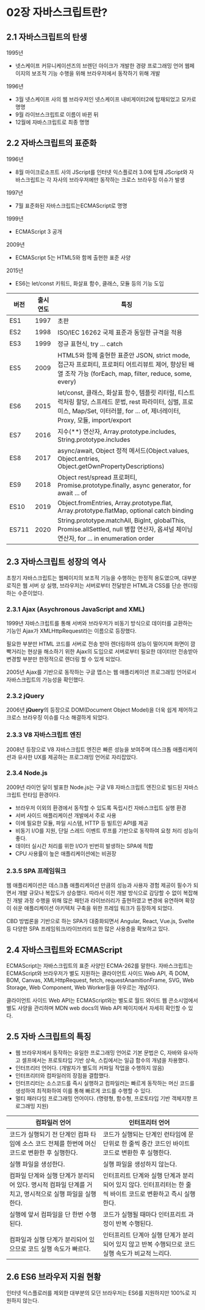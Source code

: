 <h1>02장 자바스크립트란?</h1>

<h2>2.1 자바스크립트의 탄생</h2>

1995년 
- 넷스케이프 커뮤니케이션즈의 브렌던 아이크가 개발한 경량 프로그래밍 언어 
웹페이지의 보조적 기능 수행을 위해 브라우저에서 동작하기 위해 개발

1996년 
- 3월 넷스케이프 사의 웹 브라우저인 넷스케이프 내비게이터2에 탑재되었고 모카로 명명
- 9월 라이브스크립트로 이름이 바뀐 뒤 
- 12월에 자바스크립트로 최종 명명

<h2> 2.2 자바스크립트의 표준화</h2>

1996년
- 8월 마이크로소프트 사의 JScript를 인터넷 익스플로러 3.0에 탑재
JScript와 자바스크립트는 각 자사의 브라우저에만 동작하는 크로스 브라우징 이슈가 발생

1997년
- 7월 표준화된 자바스크립트는ECMAScript로 명명

1999년
- ECMAScript 3 공개

2009년
- ECMAScript 5는 HTML5와 함께 출현한 표준 사양

2015년
- ES6는 let/const 키워드, 화살표 함수, 클래스, 모듈 등의 기능 도입

| 버전 | 출시 연도 | 특징 |
|------|---|---|
| ES1 | 1997 |  초판 |
| ES2 | 1998 | ISO/IEC 16262 국제 표준과 동일한 규격을 적용 |
| ES3 | 1999 | 정규 표현식, try ... catch |
| ES5 | 2009 | HTML5와 함께 출현한 표준안 JSON, strict mode, 접근자 프로퍼티, 프로퍼티 어트리뷰트 제어, 향상된 배열 조작 가능 (forEach, map, filter, reduce, some, every) |
| ES6 | 2015 | let/const, 클래스, 화살표 함수, 템플릿 리터럴, 티스트럭처링 할당, 스프레드 문법, rest 파라미터, 심벌, 프로미스, Map/Set, 이터러블,  for ... of, 제너레이터, Proxy, 모듈, import/export |
| ES7 | 2016 | 지수(**) 연산자, Array.prototype.includes, String.prototype.includes |
| ES8 | 2017 | async/await, Object 정적 메서드(Object.values, Object.entries, Object.getOwnPropertyDescriptions) |
| ES9 | 2018 | Object rest/spread 프로퍼티, Promise.prototype.finally, async generator, for await ... of |
| ES10 | 2019 | Object.fromEntries, Array.prototype.flat, Array.prototype.flatMap, optional catch binding |
| ES711| 2020 | String.prototype.matchAll, BigInt, globalThis, Promise.allSettled, null 병합 연산자, 옵셔널 체이닝 연산자, for ... in enumeration order |

<h2> 2.3 자바스크립트 성장의 역사 </h2>

초창기 자바스크립트는 웹페이지의 보조적 기능을 수행하는 한정적 용도였으며, 대부분 로직은 웹 서버 상 실행, 브라우저는 서버로부터 전달받은 HTML과 CSS를 단순 렌더링하는 수준이었다.

<h3> 2.3.1 Ajax (Asychronous JavaScript and XML) </h3>

1999년 자바스크립트를 통해 서버와 브라우저가 비동기 방식으로 데이터를 교환하는 기능인 Ajax가 XMLHttpRequest라는 이름으로 등장했다.

필요한 부분만 HTML 코드를 서버로 전송 받아 렌더링하여 성능이 떨어지며 화면이 깜빡거리는 현상을 해소하기 위한 Ajax의 도입으로 
서버로부터 필요한 데이터만 전송받아 변경할 부분만 한정적으로 렌더링 할 수 있게 되었다.

2005년 Ajax를 기반으로 동작하는 구글 맵스는 웹 애플리케이션 프로그래밍 언어로서 자바스크립트의 가능성을 확인했다.

<h3> 2.3.2 jQuery </h3>

2006년 **jQuery**의 등장으로 DOM(Document Object Model)을 더욱 쉽게 제어하고 크로스 브라우징 이슈를 다소 해결하게 되었다.

<h3> 2.3.3 V8 자바스크립트 엔진 </h3>

2008년 등장으로 V8 자바스크립트 엔진은 빠른 성능을 보여주며 데스크톱 애플리케이션과 유사한 UX를 제공하는 프로그래밍 언어로 자리잡았다.

<h3> 2.3.4 Node.js </h3>

2009년 라이언 달이 발표한 Node.js는 구글 V8 자바스크립트 엔진으로 빌드된 자바스크립트 런타임 환경이다.
- 브라우저 이외의 환경에서 동작할 수 있도록 독립시킨 자바스크립트 실행 환경
- 서버 사이드 애플리케이션 개발에서 주로 사용
- 이에 필요한 모듈, 파일 시스템, HTTP 등 빌트인 API를 제공
- 비동기 I/O를 지원, 단일 스레드 이벤트 루프를 기반으로 동작하여 요청 처리 성능이 좋다.
- 데이터 실시간 처리를 위한 I/O가 빈번히 발생하는 SPA에 적합
- CPU 사용률이 높은 애플리케이션에는 비권장

<h3> 2.3.5 SPA 프레임워크 </h3>

웹 애플리케이션은 데스크톱 애플리케이션 만큼의 성능과 사용자 경험 제공이 필수가 되면서 개발 규모나 복잡도가 상승했다.
따라서 이전 개발 방식으로 감당할 수 없이 복잡해진 개발 과정 수행을 위해 많은 패턴과 라이브러리가 출현하였고 변경에 유연하며 확장이 쉬운 애플리케이션 아키텍처 구축을 위한 프레임 워크가 등장하게 되었다.

CBD 방법론을 기반으로 하는 SPA가 대중화되면서 Angular, React, Vue.js, Svelte 등 다양한 SPA 프레임워크/라이브러리 또한 많은 사용층을 확보하고 있다.

<h2> 2.4 자바스크립트와 ECMAScript </h2>

ECMAScript는 자바스크립트의 표준 사양인 ECMA-262를 말한다. 
자바스크립트는 ECMAScript와 브라우저가 별도 지원하는 클라이언트 사이드 Web API, 즉 DOM, BOM, Canvas, XMLHttpRequest, fetch, requestAnamitionFrame, SVG, Web Storage, Web Component, Web Worker등을 아우르는 개념이다.

클라이언트 사이드 Web API는 ECMAScript와는 별도로 월드 와이드 웹 콘소시엄에서 별도 사양을 관리하며 MDN web docs의 Web API 페이지에서 자세히 확인할 수 있다.

<h2> 2.5 자바 스크립트의 특징 </h2>

- 웹 브라우저에서 동작하는 유일한 프로그래밍 언어로 기본 문법은 C, 자바와 유사하고 셀프에서는 프로토타입 기반 상속, 스킴에서는 일급 함수의 개념을 차용했다.
- 인터프리터 언어다. (개발자가 별도의 커파일 작업을 수행하지 않음)
- 인터프리터와 컴파일러의 장점을 결합했다.
- 인터프리터는 소스코드를 즉시 실행하고 컴파일러는 빠르게 동작하는 머신 코드를 생성하여 최적화하여 이를 통해 빠르게 코드를 수행할 수 있다.
- 멀티 패러다임 프로그래밍 언어이다. (명령형, 함수형, 프로토타입 기반 객체지향 프로그래밍 지원)

| 컴파일러 언어  | 인터프리터 언어 |
|------|---|
| 코드가 실행되기 전 단계인 컴파 타임에 소스 코드 전체를 한번에 머신 코드로 변환한 후 실행한다. | 코드가 실행되는 단계인 런타임에 문 단위로 한 줄씩 중간 코드인 바이트 코드로 변환한 후 실행한다. |
| 실행 파일을 생성한다. | 실행 파일을 생성하지 않는다. |
| 컴파일 단계와 실행 단계가 분리되어 있다. 명시적 컴파일 단계를 거치고, 명시적으로 실행 파일을 실행한다. | 인터프리트 단계와 실행 단계과 분리되어 있지 않다. 인터프리터는 한 줄씩 바이트 코드로 변환하고 즉시 실행한다. |
| 실행에 앞서 컴파일을 단 한번 수행된다. | 코드가 실행될 때마다 인터프리트 과정이 반복 수행된다. |
| 컴파일과 실행 단계가 분리되어 있으므로 코드 실행 속도가 빠르다. | 인터프리트 단계아 실행 단계가 분리되어 있지 않고 반복 수행되므로 코드 실행 속도가 비교적 느리다. |

<h2> 2.6 ES6 브라우저 지원 현황 </h2>

인터넷 익스플로러를 제외한 대부분의 모던 브라우저는 ES6를 지원하지만 100%로 지원하지 않는다.
